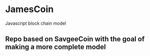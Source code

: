 # JamesCoin
Javascript block chain model

## Repo based on SavgeeCoin with the goal of making a more complete model
